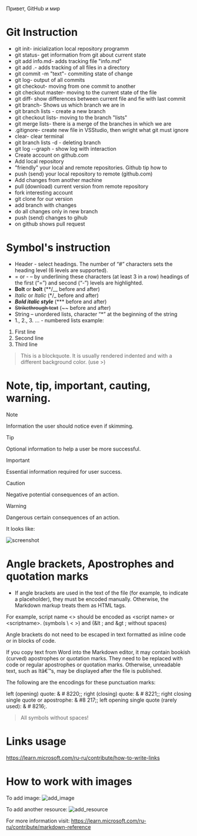 Привет, GitHub и мир
# Git Instruction

* git init- inicialization local repository programm
* git status- get information from git about current state
* git add info.md- adds tracking file "info.md"
* git add .- adds tracking of all files in a directory
* git commit -m "text"- commiting state of change
* git log-  output of all commits
* git checkout- moving from one commit to another
* git checkout master- moving to the current state of the file
* git diff- show differences between current file and fie with last commit 
* git branch- Shows us which branch we are in
* git branch lists - create a new branch
* git checkout lists- moving to the branch "lists"
* git merge lists- there is a merge of the branches in which we are
* .gitignore- create new file in VSStudio, then wright what git must ignore
* clear- clear terminal
* git branch lists -d - deleting branch  
* git log --graph - show log with interaction
* Create account on github.com
* Add local repository
* "friendly" your local and remote repositories. Github tip how to
* push (send) your local repository to remote (github.com)
* Add changes from another machine
* pull (download) current version from remote repository
* fork interesting account
* git clone for our version
* add branch with changes
* do all changes only in new branch
* push (send) changes to gihub
* on github shows pull request


# Symbol's instruction

* Header - select headings. The number of “#” characters sets the heading level (6 levels are supported).
* = or - – by underlining these characters (at least 3 in a row) headings of the first (“=”) and second (“-”) levels are highlighted.
* **Bolt** or __bolt__ (**/__ before and after)
* *Italic* or _Italic_ (*/_ before and after)
* ***Bold italic style*** (*** before and after)
* ~~Strikethrough text~~ (~~ before and after)
* String – unordered lists, character “*” at the beginning of the string 
* 1., 2., 3. ... - numbered lists
example:
1. First line
2. Second line
3. Third line

> This is a blockquote. It is usually rendered indented and with a different background color. (use >)


# Note, tip, important, cauting, warning.

> [!NOTE]
> Information the user should notice even if skimming.

> [!TIP]
> Optional information to help a user be more successful.

> [!IMPORTANT]
> Essential information required for user success.

> [!CAUTION]
> Negative potential consequences of an action.

> [!WARNING]
> Dangerous certain consequences of an action.

It looks like:

![screenshot](1.png)

 

# Angle brackets, Apostrophes and quotation marks

* If angle brackets are used in the text of the file (for example, to indicate a placeholder), they must be encoded manually. Otherwise, the Markdown markup treats them as HTML tags.

For example, script name <> should be encoded as &lt;script name&gt; or \<scriptname>. (symbols \ < >) and (&lt ;  and &gt ; without spaces)

Angle brackets do not need to be escaped in text formatted as inline code or in blocks of code.

If you copy text from Word into the Markdown editor, it may contain bookish (curved) apostrophes or quotation marks. They need to be replaced with code or regular apostrophes or quotation marks. Otherwise, unreadable text, such as Itâ€™s, may be displayed after the file is published.

The following are the encodings for these punctuation marks:

left (opening) quote: & # 8220;;
right (closing) quote: & # 8221;;
right closing single quote or apostrophe: & #8 217;;
left opening single quote (rarely used): & # 8216;.
> All symbols without spaces!

# Links usage
https://learn.microsoft.com/ru-ru/contribute/how-to-write-links

# How to work with images
To add image:
![add_image](2.png)

To add another resource:
![add_resource](3.png)

For more information visit:
https://learn.microsoft.com/ru-ru/contribute/markdown-reference